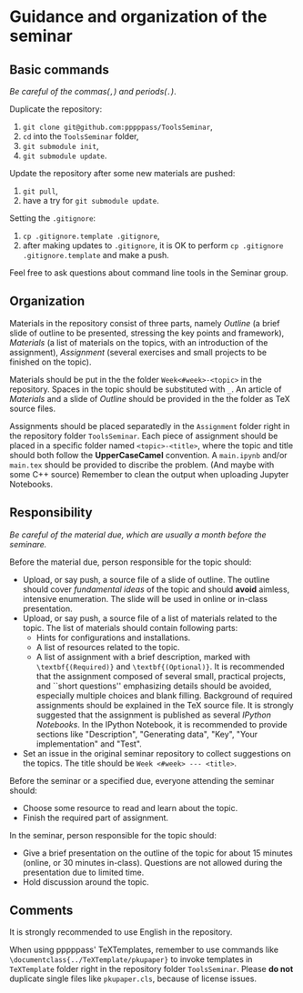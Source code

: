 # Guidance and organization of the seminar

## Basic commands

*Be careful of the commas(`,`) and periods(`.`)*.

Duplicate the repository:
1. `git clone git@github.com:pppppass/ToolsSeminar`,
2. `cd` into the `ToolsSeminar` folder,
3. `git submodule init`,
4. `git submodule update`.

Update the repository after some new materials are pushed:
1. `git pull`,
2. have a try for `git submodule update`.

Setting the `.gitignore`:
1. `cp .gitignore.template .gitignore`,
2. after making updates to `.gitignore`, it is OK to perform `cp .gitignore .gitignore.template` and make a push.

Feel free to ask questions about command line tools in the Seminar group.

## Organization

Materials in the repository consist of three parts, namely *Outline*
(a brief slide of outline to be presented, stressing the key points
and framework), *Materials* (a list of materials on the topics, with
an introduction of the assignment), *Assignment* (several exercises
and small projects to be finished on the topic).

Materials should be put in the the folder `Week<#week>-<topic>` in the repository. Spaces in the topic should be substituted with `_`. An article of *Materials* and a slide of *Outline* should be provided in the the folder as TeX source files.

Assignments should be placed separatedly in the `Assignment` folder right in the repository folder `ToolsSeminar`. Each piece of assignment should be placed in a specific folder named `<topic>-<title>`, where the topic and title should both follow the **UpperCaseCamel** convention. A `main.ipynb` and/or `main.tex` should be provided to discribe the problem. (And maybe with some C++ source) Remember to clean the output when uploading Jupyter Notebooks.

## Responsibility

*Be careful of the material due, which are usually a month before the seminare.*

Before the material due, person responsible for the topic should:
- Upload, or say push, a source file of a slide of outline. The outline should
cover *fundamental ideas* of the topic and should **avoid** aimless, intensive enumeration. The slide will be used in online or in-class presentation.
- Upload, or say push, a source file of a list of materials related to
the topic. The list of materials should contain following parts:
    - Hints for configurations and installations.
    - A list of resources related to the topic.
    - A list of assignment with a brief description, marked with `\textbf{(Required)}` and
    `\textbf{(Optional)}`. It is recommended that the assignment composed
    of several small, practical projects, and ``short questions'' emphasizing
    details should be avoided, especially multiple choices and blank filling.
    Background of required assignments should be explained in the TeX source file. It is strongly
    suggested that the assignment is published as several *IPython Notebooks*. In the IPython Notebook, it is recommended to provide sections like "Description", "Generating data", "Key", "Your implementation" and "Test".
- Set an issue in the original seminar repository to collect suggestions
on the topics. The title should be `Week <#week> --- <title>`.

Before the seminar or a specified due, everyone attending the seminar should:
- Choose some resource to read and learn about the topic.
- Finish the required part of assignment.

In the seminar, person responsible for the topic should:
- Give a brief presentation on the outline of the topic for about 15 minutes (online, or 30 minutes in-class). Questions are
not allowed during the presentation due to limited time.
- Hold discussion around the topic.

## Comments

It is strongly recommended to use English in the repository.

When using pppppass' TeXTemplates, remember to use commands like `\documentclass{../TeXTemplate/pkupaper}` to invoke templates in `TeXTemplate` folder right in the repository folder `ToolsSeminar`. Please **do not** duplicate single files like `pkupaper.cls`, because of license issues.
